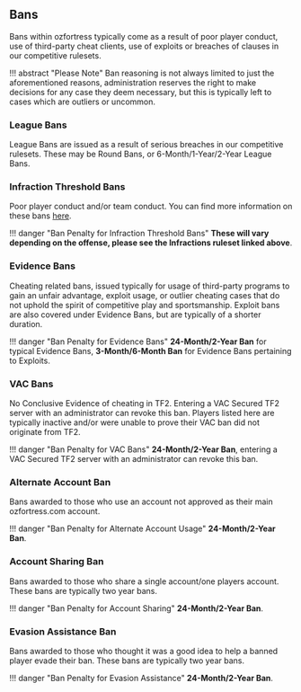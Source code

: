 ## Bans
Bans within ozfortress typically come as a result of poor player conduct, use of third-party cheat clients, use of exploits or breaches of clauses in our competitive rulesets. 

!!! abstract "Please Note"
    Ban reasoning is not always limited to just the aforementioned reasons, administration reserves the right to make decisions for any case they deem necessary, but this is typically left to cases which are outliers or uncommon.

### League Bans
League Bans are issued as a result of serious breaches in our competitive rulesets. These may be Round Bans, or 6-Month/1-Year/2-Year League Bans.

### Infraction Threshold Bans

Poor player conduct and/or team conduct. You can find more information on these bans [here](../../rules/infractions/).

!!! danger "Ban Penalty for Infraction Threshold Bans"
    **These will vary depending on the offense, please see the Infractions ruleset linked above**.

### Evidence Bans
Cheating related bans, issued typically for usage of third-party programs to gain an unfair advantage, exploit usage, or outlier cheating cases that do not uphold the spirit of competitive play and sportsmanship. Exploit bans are also covered under Evidence Bans, but are typically of a shorter duration.

!!! danger "Ban Penalty for Evidence Bans"
    **24-Month/2-Year Ban** for typical Evidence Bans, **3-Month/6-Month Ban** for Evidence Bans pertaining to Exploits.

### VAC Bans

No Conclusive Evidence of cheating in TF2. Entering a VAC Secured TF2 server with an administrator can revoke this ban. Players listed here are typically inactive and/or were unable to prove their VAC ban did not originate from TF2.

!!! danger "Ban Penalty for VAC Bans"
    **24-Month/2-Year Ban**, entering a VAC Secured TF2 server with an administrator can revoke this ban.

### Alternate Account Ban
Bans awarded to those who use an account not approved as their main ozfortress.com account.

!!! danger "Ban Penalty for Alternate Account Usage"
    **24-Month/2-Year Ban**.

### Account Sharing Ban
Bans awarded to those who share a single account/one players account. These bans are typically two year bans.

!!! danger "Ban Penalty for Account Sharing"
    **24-Month/2-Year Ban**.

### Evasion Assistance Ban
Bans awarded to those who thought it was a good idea to help a banned player evade their ban. These bans are typically two year bans.

!!! danger "Ban Penalty for Evasion Assistance"
    **24-Month/2-Year Ban**.